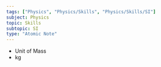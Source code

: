 ```yaml
---
tags: ["Physics", "Physics/Skills", "Physics/Skills/SI"]
subject: Physics
topic: Skills
subtopic: SI
type: "Atomic Note"
---
```


- Unit of Mass
- kg